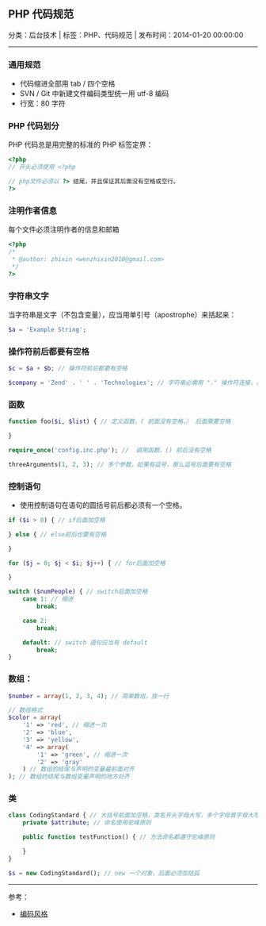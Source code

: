 ## PHP 代码规范

分类：后台技术 | 标签：PHP、代码规范 | 发布时间：2014-01-20 00:00:00

___

### 通用规范

* 代码缩进全部用 tab / 四个空格
* SVN / Git 中新建文件编码类型统一用 utf-8 编码
* 行宽：80 字符

### PHP 代码划分

PHP 代码总是用完整的标准的 PHP 标签定界：
```php
<?php
// 开头必须使用 <?php

// php文件必须以 ?> 结尾，并且保证其后面没有空格或空行。
?>
```

### 注明作者信息

每个文件必须注明作者的信息和邮箱
```php
<?php
/*
 * @author: zhixin <wenzhixin2010@gmail.com>
 */
?>
```

### 字符串文字

当字符串是文字（不包含变量），应当用单引号（apostrophe）来括起来：
```php
$a = 'Example String';
```

### 操作符前后都要有空格

```php
$c = $a + $b; // 操作符前后都要有空格

$company = 'Zend' . ' ' . 'Technologies'; // 字符串必需用 "." 操作符连接，在它的前后加上空格以提高可读性
```

### 函数

```php
function foo($i, $list) { // 定义函数，( 前面没有空格，） 后面需要空格

}

require_once('config.inc.php'); //  调用函数，() 前后没有空格

threeArguments(1, 2, 3); // 多个参数，如果有逗号，那么逗号后面要有空格
```

### 控制语句

* 使用控制语句在语句的圆括号前后都必须有一个空格。

```php
if ($i > 0) { // if后面加空格

} else { // else前后也要有空格

}

for ($j = 0; $j < $i; $j++) { // for后面加空格

}

switch ($numPeople) { // switch后面加空格
    case 1: // 缩进
        break;

    case 2:
        break;

    default: // switch 语句应当有 default
        break;
}
```

### 数组：

```php
$number = array(1, 2, 3, 4); // 简单数组，放一行

// 数组格式
$color = array(
    '1' => 'red', // 缩进一次
    '2' => 'blue',
    '3' => 'yellow',
    '4' => array(
        '1' => 'green',	// 缩进一次
        '2' => 'gray'
    ) // 数组的结尾与声明的变量最前面对齐
); // 数组的结尾与数组变量声明的地方对齐
```

### 类
```php
class CodingStandard { // 大括号前面加空格，类名开头字母大写，多个字母首字母大写
    private $attribute; // 命名使用驼峰原则

    public function testFunction() { // 方法命名都遵守驼峰原则

    }
}

$s = new CodingStandard(); // new 一个对象，后面必须加括弧
```

---

参考：

* [编码风格](http://framework.zend.com/manual/1.12/zh/coding-standard.coding-style.html)